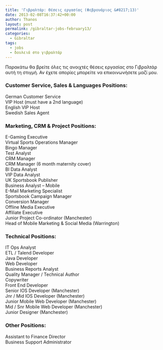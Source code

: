 ```yaml
---
title: 'Γιβραλτάρ: Θέσεις εργασίας (Φεβρουάριος &#8217;13)'
date: 2013-02-08T16:37:42+00:00
author: Thanos
layout: post
permalink: /gibraltar-jobs-february13/
categories:
  - Gibraltar
tags:
  - jobs
  - δουλειά στο γιβραλτάρ
---
```

Παρακάτω θα βρείτε όλες τις ανοιχτές θέσεις εργασίας στο Γιβραλτάρ αυτή τη στιγμή. Αν έχετε απορίες μπορείτε να επικοινωνήσετε μαζί μου.

### Customer Service, Sales & Languages Positions:

German Customer Service  
VIP Host (must have a 2nd language)  
English VIP Host  
Swedish Sales Agent

### Marketing, CRM & Project Positions:

E-Gaming Executive  
Virtual Sports Operations Manager  
Bingo Manager  
Test Analyst  
CRM Manager  
CRM Manager (6 month maternity cover)  
BI Data Analyst  
VIP Data Analyst  
UK Sportsbook Publisher  
Business Analyst &#8211; Mobile  
E-Mail Marketing Specialist  
Sportsbook Campaign Manager  
Conversion Manager  
Offline Media Executive  
Affiliate Executive  
Junior Project Co-ordinator (Manchester)  
Head of Mobile Marketing & Social Media (Warrington)

### Technical Positions:

IT Ops Analyst  
ETL / Talend Developer  
Java Developer  
Web Developer  
Business Reports Analyst  
Quality Manager / Technical Author  
Copywriter  
Front End Developer  
Senior IOS Developer (Manchester)  
Jnr / Mid IOS Developer (Manchester)  
Junior Mobile Web Developer (Manchester)  
Mid / Snr Mobile Web Developer (Manchester)  
Junior Designer (Manchester)

### Other Positions:

Assistant to Finance Director  
Business Support Administrator